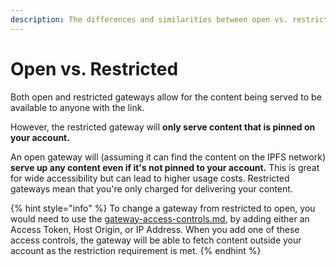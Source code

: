 ```yaml
---
description: The differences and similarities between open vs. restricted gateways
---
```


# Open vs. Restricted

Both open and restricted gateways allow for the content being served to be available to anyone with the link.

However, the restricted gateway will **only serve content that is pinned on your account.**

An open gateway will (assuming it can find the content on the IPFS network) **serve up any content even if it's not pinned to your account.** This is great for wide accessibility but can lead to higher usage costs. Restricted gateways mean that you're only charged for delivering your content.

{% hint style="info" %}
To change a gateway from restricted to open, you would need to use the [gateway-access-controls.md](gateway-access-controls.md "mention"), by adding either an Access Token, Host Origin, or IP Address. When you add one of these access controls, the gateway will be able to fetch content outside your account as the restriction requirement is met.
{% endhint %}
